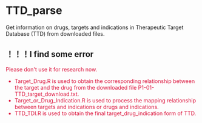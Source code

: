 # TTD_parse
Get information on drugs, targets and indications in Therapeutic Target Database (TTD) from downloaded files.

## **！！！I find some error**
<font color=Crimson>Please don't use it for research now.<font>
  
- Target_Drug.R is used to obtain the corresponding relationship between the target and the drug from the downloaded file P1-01-TTD_target_download.txt.
- Target_or_Drug_Indication.R is used to process the mapping relationship between targets and indications or drugs and indications.
- TTD_TDI.R is used to obtain the final target_drug_indication form of TTD.
